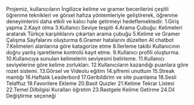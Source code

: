 Projemiz, kullanıcıların İngilizce kelime ve gramer becerilerini çeşitli öğrenme teknikleri ve görsel hafıza yöntemleriyle geliştirerek, öğrenme deneyimlerini daha etkili ve kalıcı hale getirmeyi hedeflemektedir.
1.Giriş yapma
2.Kayıt olma
3.Kullanıcı Seviye tespiti
4.Arama Çubuğu: Kelimeleri aratarak Türkçe karşılıklarını çıkartan arama çubuğu
5.Kelime ve Gramer Çalışma Sayfalarını oluşturma
6.Gramer hatalarını düzelten AI chatbot
7.Kelimeleri alanlarına göre katagorize etme
8.İlerleme takibi Kullanıcının doğru yanlış işaretleme kontrolü kayıt etme.
9.Kullanıcı profili oluşturma.
10.Kullanıcıya sunulan kelimelerin seviyesini belirleme.
11.Kullanıcı seviyelerine göre kelime zorlukları. 
12.Kullanıcıların kazandığı puanlara göre rozet sistemi.
13.Görsel ve Videolu eğitim
14.şifremi unuttum
15.Streak mantığı
16.Haftalık Leaderbord
17.Geribildirim ve site puanlama
18.Sesli Telaffuz
19.Favorilere Ekleme
20.Basit Quizler 
21.Kelime Tekrar Listesi
22.Temel Dilbilgisi Kuralları öğretim
23.Rastgele Kelime Getirme
24.Dil Değiştirme seçeneği

